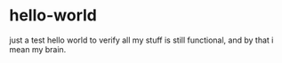 # hello-world
just a test hello world to verify all my stuff is still functional, and by that i mean my brain.
